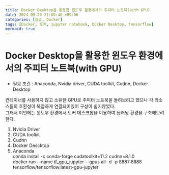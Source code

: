 ```yaml
---
title: Docker Desktop을 활용한 윈도우 환경에서의 주피터 노트북(with GPU)
date: 2024-09-20 21:00:40 +09:00
categories: [실습, Docker]
tags: [Docker, 도커, jupyter notebook, Docker Desktop, tensorflow]
mermaid: true
---
```


# Docker Desktop을 활용한 윈도우 환경에서의 주피터 노트북(with GPU)  

   - 필요 조건 : Anaconda, Nvidia driver, CUDA toolkit, Cudnn, Docker Desktop  
     
   컨테이너를 사용하지 않고 소유한 GPU로 주피터 노트북을 돌려보려고 했으나 각 리소스들의 호환성이 복잡하게 연결되어있어 구성이 쉽지않았다.  
   그래서 이번에는 윈도우 환경에서 도커 데스크톱을 이용하여 딥러닝 환경을 구축해보려 한다.  
     
   1. Nvidia Driver  
   2. CUDA toolkit  
   3. Cudnn  
   4. Docker Descktop  
   5. Anaconda  
      conda install -c conda-forge cudatoolkit=11.2 cudnn=8.1.0  
      docker run --name tf_gpu_jupyter --gpus all -d -p 8887:8888 tensorflow/tensorflow:latest-gpu-jupyter  

